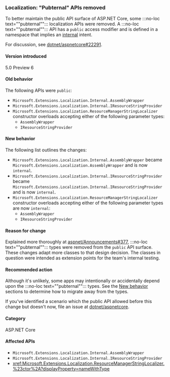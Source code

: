### Localization: "Pubternal" APIs removed

To better maintain the public API surface of ASP.NET Core, some :::no-loc text="\"pubternal\""::: localization APIs were removed. A :::no-loc text="\"pubternal\""::: API has a `public` access modifier and is defined in a namespace that implies an [internal](/dotnet/csharp/language-reference/keywords/internal) intent.

For discussion, see [dotnet/aspnetcore#22291](https://github.com/dotnet/aspnetcore/issues/22291).

#### Version introduced

5.0 Preview 6

#### Old behavior

The following APIs were `public`:

- `Microsoft.Extensions.Localization.Internal.AssemblyWrapper`
- `Microsoft.Extensions.Localization.Internal.IResourceStringProvider`
- `Microsoft.Extensions.Localization.ResourceManagerStringLocalizer` constructor overloads accepting either of the following parameter types:
  - `AssemblyWrapper`
  - `IResourceStringProvider`

#### New behavior

The following list outlines the changes:

- `Microsoft.Extensions.Localization.Internal.AssemblyWrapper` became `Microsoft.Extensions.Localization.AssemblyWrapper` and is now `internal`.
- `Microsoft.Extensions.Localization.Internal.IResourceStringProvider` became `Microsoft.Extensions.Localization.Internal.IResourceStringProvider` and is now `internal`.
- `Microsoft.Extensions.Localization.ResourceManagerStringLocalizer` constructor overloads accepting either of the following parameter types are now `internal`:
  - `AssemblyWrapper`
  - `IResourceStringProvider`

#### Reason for change

Explained more thoroughly at [aspnet/Announcements#377](https://github.com/aspnet/Announcements/issues/377#issue-473651882), :::no-loc text="\"pubternal\""::: types were removed from the `public` API surface. These changes adapt more classes to that design decision. The classes in question were intended as extension points for the team's internal testing.

#### Recommended action

Although it's unlikely, some apps may intentionally or accidentally depend upon the :::no-loc text="\"pubternal\""::: types. See the [New behavior](#new-behavior) sections to determine how to migrate away from the types.

If you've identified a scenario which the public API allowed before this change but doesn't now, file an issue at [dotnet/aspnetcore](https://github.com/dotnet/aspnetcore/issues).

#### Category

ASP.NET Core

#### Affected APIs

- `Microsoft.Extensions.Localization.Internal.AssemblyWrapper`
- `Microsoft.Extensions.Localization.Internal.IResourceStringProvider`
- <xref:Microsoft.Extensions.Localization.ResourceManagerStringLocalizer.%23ctor%2A?displayProperty=nameWithType>

<!--

#### Affected APIs

- `T:Microsoft.Extensions.Localization.Internal.AssemblyWrapper`
- `T:Microsoft.Extensions.Localization.Internal.IResourceStringProvider`
- `Overload:Microsoft.Extensions.Localization.ResourceManagerStringLocalizer.#ctor`

-->
